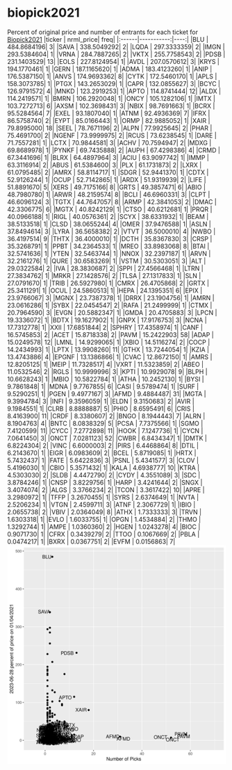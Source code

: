 # biopick2021
Percent of original price and number of entrants for each ticket for [Biopick2021](https://twitter.com/hashtag/Biopick2021)
|ticker |  nrml_price| freq|
|:------|-----------:|----:|
|BLU    | 484.8684196|    3|
|SAVA   | 338.5049292|    2|
|LQDA   | 297.3333359|    2|
|IMGN   | 293.5384604|    1|
|VRNA   | 284.7887265|    2|
|VKTX   | 255.7758543|    2|
|PDSB   | 231.1403529|   13|
|EOLS   | 227.8124954|    1|
|AVDL   | 207.0570612|    3|
|KRYS   | 194.1770461|    1|
|GERN   | 187.1165620|    1|
|ADMA   | 183.4123260|    1|
|ANIP   | 176.5387150|    1|
|ANVS   | 174.9693362|    8|
|CYTK   | 172.5460170|    1|
|APLS   | 158.3073785|    1|
|PTGX   | 143.2653029|    1|
|CAPR   | 132.0855627|    3|
|BCYC   | 126.9791572|    4|
|MNKD   | 123.2919253|    1|
|APTO   | 114.8741444|   12|
|ALDX   | 114.2419571|    1|
|BMRN   | 106.2920048|    1|
|ONCY   | 105.1282106|    1|
|IMTX   | 103.7272713|    6|
|AXSM   | 102.3698431|    3|
|NBIX   |  98.7691663|    1|
|BCRX   |  95.5284564|    7|
|EXEL   |  93.1807040|    1|
|ATNM   |  92.4936369|    7|
|IFRX   |  86.5758740|    2|
|EYPT   |  85.0166443|    1|
|ORMP   |  82.9885052|    1|
|XAIR   |  79.8995000|   18|
|SEEL   |  78.7671196|    2|
|ALPN   |  77.9925645|    2|
|PHAR   |  75.4691700|    2|
|NGENF  |  73.9999975|    2|
|RCUS   |  73.6238545|    1|
|DARE   |  71.7557281|    1|
|LCTX   |  70.9844581|    3|
|ACHV   |  70.7594947|    2|
|MDXG   |  69.8689978|    1|
|PYNKF  |  69.7435888|    2|
|AUPH   |  67.4298386|    4|
|CRMD   |  67.3441696|    1|
|BLRX   |  64.4897964|    3|
|ACIU   |  63.9097742|    1|
|IMMP   |  63.3116914|    2|
|ABUS   |  61.5384600|    3|
|PLX    |  61.1731873|    2|
|LXRX   |  61.0795485|    2|
|AMRX   |  58.8114717|    1|
|SDGR   |  52.9441370|    1|
|CDTX   |  52.9126244|    1|
|OCUP   |  52.7142865|    1|
|ARDX   |  51.9319939|    2|
|LIFE   |  51.8891670|    5|
|XERS   |  49.7175166|    8|
|GRTS   |  49.3857471|    6|
|ABIO   |  48.7980780|    1|
|ARWR   |  48.2159574|    8|
|BCLI   |  46.6960331|    3|
|CLPT   |  46.6096124|    3|
|TGTX   |  44.7647057|    8|
|ARMP   |  42.3841053|    2|
|DMAC   |  42.3306775|    6|
|MGTX   |  40.8242129|    1|
|CTSO   |  40.6212681|    1|
|PRQR   |  40.0966188|    1|
|RIGL   |  40.0576361|    2|
|SCYX   |  38.6331932|    1|
|BEAM   |  38.5133518|    1|
|CLSD   |  38.0655244|    4|
|OMER   |  37.9476588|    1|
|ASLN   |  37.8494614|    3|
|LYRA   |  36.5658382|    2|
|VTVT   |  36.5000010|    4|
|NWBO   |  36.4197514|    9|
|THTX   |  36.4000010|    1|
|DCTH   |  35.8367830|    3|
|CRSP   |  35.3268791|    1|
|PPBT   |  34.2364533|    1|
|MREO   |  33.8983068|    8|
|BTAI   |  32.5741636|    1|
|YTEN   |  32.5463744|    1|
|NNOX   |  32.2397187|    1|
|ARVN   |  32.2161276|    1|
|QURE   |  30.6583269|    1|
|VSTM   |  30.5303051|    3|
|ALT    |  29.0322584|    2|
|IVA    |  28.3830687|    2|
|SPPI   |  27.4566468|    1|
|LTRN   |  27.3834762|    1|
|MRKR   |  27.1428576|    2|
|TLSA   |  27.1317833|    1|
|SLN    |  27.0791670|    1|
|TRIB   |  26.5927980|    1|
|CMRX   |  26.4705868|    2|
|GRTX   |  25.3411291|    1|
|OCUL   |  24.5860513|    1|
|HEPA   |  24.1395351|    6|
|EPIX   |  23.9766067|    3|
|MGNX   |  23.7387378|    1|
|DRRX   |  23.1904756|    1|
|AMRN   |  23.0616286|    1|
|SYBX   |  22.0454547|    2|
|RAFA   |  21.2499999|    1|
|CTMX   |  20.7964590|    3|
|EVGN   |  20.5882347|    1|
|GMDA   |  20.4705883|    3|
|LPCN   |  19.3336072|    1|
|BDTX   |  19.1627902|    1|
|GNPX   |  17.9176753|    3|
|NCNA   |  17.7312778|    1|
|XXII   |  17.6851844|    2|
|SPHRY  |  17.4358974|    1|
|CANF   |  16.5745853|    2|
|ACET   |  15.8718338|    2|
|PAVM   |  15.2422903|   58|
|ADAP   |  15.0249578|   12|
|LMNL   |  14.9299065|    1|
|XBIO   |  14.5116274|    2|
|COCP   |  14.2434993|    1|
|LPTX   |  13.9908260|   11|
|GTHX   |  13.7244054|    1|
|KZIA   |  13.4743886|    4|
|EPGNF  |  13.1386866|    1|
|CVAC   |  12.8672150|    1|
|AMRS   |  12.8205125|    1|
|MEIP   |  11.7328517|    4|
|VXRT   |  11.5323859|    2|
|ABEO   |  11.0532546|    2|
|RGLS   |  10.9999996|    3|
|KPTI   |  10.9929078|    9|
|BLPH   |  10.6628243|    1|
|MBIO   |  10.5822784|    1|
|ATHA   |  10.2452130|    1|
|BYSI   |   9.7861848|    1|
|MDNA   |   9.7767855|    6|
|CASI   |   9.5789474|    1|
|SURF   |   9.5290251|    1|
|PGEN   |   9.4977167|    3|
|AFMD   |   9.4884487|   31|
|MGTA   |   9.3994784|    3|
|INFI   |   9.3596059|    1|
|ELDN   |   9.3150683|    2|
|AVIR   |   9.1984551|    1|
|CLRB   |   8.8888887|    5|
|PHIO   |   8.6595491|    6|
|CRIS   |   8.4163900|   11|
|CRDF   |   8.3380607|    2|
|BNGO   |   8.1944443|    7|
|ALRN   |   8.1904763|    4|
|BNTC   |   8.0838329|    5|
|PCSA   |   7.7375566|    1|
|SGMO   |   7.4120599|   11|
|CYCC   |   7.2772898|   11|
|HOOK   |   7.1247736|    1|
|CYCN   |   7.0641450|    3|
|ONCT   |   7.0281123|   52|
|CWBR   |   6.8434347|    1|
|DMTK   |   6.8224304|    2|
|VINC   |   6.6000003|    2|
|PIRS   |   6.4468864|    8|
|DTIL   |   6.2143670|    1|
|EIGR   |   6.0983609|    2|
|BCEL   |   5.8719085|    1|
|HRTX   |   5.7432437|    1|
|FATE   |   5.6422836|    3|
|PSNL   |   5.4341577|    3|
|CLOV   |   5.4196030|    1|
|CBIO   |   5.3571432|    1|
|KALA   |   4.6938777|   10|
|KTRA   |   4.5303030|    2|
|SLDB   |   4.4472790|    2|
|CYDY   |   4.3551089|    3|
|SDC    |   3.8784246|    1|
|CNSP   |   3.8229756|    1|
|HARP   |   3.4241644|    2|
|SNGX   |   3.4074074|    2|
|ALGS   |   3.3766234|    2|
|TCON   |   3.3617422|   10|
|APRE   |   3.2980972|    1|
|TFFP   |   3.2670455|    1|
|SYRS   |   2.6374649|    1|
|NVTA   |   2.5206234|    1|
|VTGN   |   2.4599711|    3|
|ATNF   |   2.3067729|    1|
|IBIO   |   2.0655738|    2|
|VBIV   |   2.0364049|    8|
|ATHX   |   1.7333333|    3|
|TRVN   |   1.6303318|    1|
|EVLO   |   1.6033755|    1|
|OPGN   |   1.4534884|    2|
|THMO   |   1.3292744|    1|
|AMPE   |   1.0360360|    2|
|HGEN   |   1.0243278|    4|
|BIOC   |   0.9071730|    1|
|CFRX   |   0.3439279|    2|
|TTOO   |   0.1067669|    2|
|PBLA   |   0.0474217|    1|
|BXRX   |   0.0367751|    2|
|EVFM   |   0.0156863|    7|
![retvspicks](biopicks.png?raw=true)
